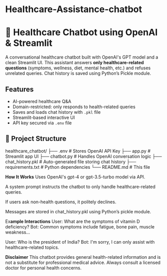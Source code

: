 # Healthcare-Assistance-chatbot
# 💬 Healthcare Chatbot using OpenAI & Streamlit

A conversational healthcare chatbot built with OpenAI's GPT model and a clean Streamlit UI. This assistant answers **only healthcare-related questions** (symptoms, wellness, diet, mental health, etc.) and refuses unrelated queries. Chat history is saved using Python’s Pickle module.

## Features

-  AI-powered healthcare Q&A
-  Domain-restricted: only responds to health-related queries
-  Saves and loads chat history with `.pkl` file
-  Streamlit-based interactive UI
-  API key secured via `.env` file

## 📁 Project Structure
healthcare_chatbot/
├── .env # Stores OpenAI API Key
├── app.py # Streamlit app UI
├── chatbot.py # Handles OpenAI conversation logic
├── chat_history.pkl # Auto-generated file storing chat history
├── requirements.txt # Python dependencies
└── README.md # This file

**How It Works**
Uses OpenAI's gpt-4 or gpt-3.5-turbo model via API.

A system prompt instructs the chatbot to only handle healthcare-related queries.

If users ask non-health questions, it politely declines.

Messages are stored in chat_history.pkl using Python’s pickle module.

Ex**ample Interactions**
User: What are the symptoms of vitamin D deficiency?
Bot: Common symptoms include fatigue, bone pain, muscle weakness...

User: Who is the president of India?
Bot: I'm sorry, I can only assist with healthcare-related topics.

**Disclaimer**
This chatbot provides general health-related information and is not a substitute for professional medical advice. Always consult a licensed doctor for personal health concerns.

